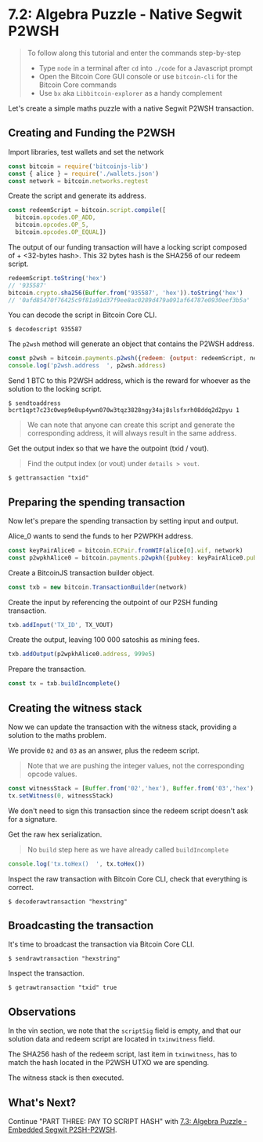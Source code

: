 # 7.2: Algebra Puzzle - Native Segwit P2WSH

> To follow along this tutorial and enter the commands step-by-step
> * Type `node` in a terminal after `cd` into `./code` for a Javascript prompt
> * Open the Bitcoin Core GUI console or use `bitcoin-cli` for the Bitcoin Core commands
> * Use `bx` aka `Libbitcoin-explorer` as a handy complement 

Let's create a simple maths puzzle with a native Segwit P2WSH transaction.


## Creating and Funding the P2WSH 
 
Import libraries, test wallets and set the network
```javascript
const bitcoin = require('bitcoinjs-lib')
const { alice } = require('./wallets.json')
const network = bitcoin.networks.regtest
```

Create the script and generate its address.
```javascript
const redeemScript = bitcoin.script.compile([
  bitcoin.opcodes.OP_ADD,
  bitcoin.opcodes.OP_5,
  bitcoin.opcodes.OP_EQUAL])
```

The output of our funding transaction will have a locking script composed of <version byte> + <32-bytes hash>.
This 32 bytes hash is the SHA256 of our redeem script.
```javascript
redeemScript.toString('hex')
// '935587'
bitcoin.crypto.sha256(Buffer.from('935587', 'hex')).toString('hex')
// '0afd85470f76425c9f81a91d37f9ee8ac0289d479a091af64787e0930eef3b5a'
```

You can decode the script in Bitcoin Core CLI.
```
$ decodescript 935587
```

The `p2wsh` method will generate an object that contains the P2WSH address.
```javascript
const p2wsh = bitcoin.payments.p2wsh({redeem: {output: redeemScript, network}, network})
console.log('p2wsh.address  ', p2wsh.address)
```

Send 1 BTC to this P2WSH address, which is the reward for whoever as the solution to the locking script.
```
$ sendtoaddress bcrt1qpt7c23c0wep9e8up4ywn070w3tqz3828ngy34aj8slsfxrh08ddq2d2pyu 1
```
> We can note that anyone can create this script and generate the corresponding address, it will always result in the same 
> address.
  
Get the output index so that we have the outpoint (txid / vout).
> Find the output index (or vout) under `details > vout`.
```
$ gettransaction "txid"
```


## Preparing the spending transaction

Now let's prepare the spending transaction by setting input and output.

Alice_0 wants to send the funds to her P2WPKH address.
```javascript
const keyPairAlice0 = bitcoin.ECPair.fromWIF(alice[0].wif, network)
const p2wpkhAlice0 = bitcoin.payments.p2wpkh({pubkey: keyPairAlice0.publicKey, network})
```

Create a BitcoinJS transaction builder object.
```javascript
const txb = new bitcoin.TransactionBuilder(network)
```

Create the input by referencing the outpoint of our P2SH funding transaction.
```javascript
txb.addInput('TX_ID', TX_VOUT)
```

Create the output, leaving 100 000 satoshis as mining fees.
```javascript
txb.addOutput(p2wpkhAlice0.address, 999e5)
```

Prepare the transaction.
```javascript
const tx = txb.buildIncomplete()
```


## Creating the witness stack

Now we can update the transaction with the witness stack, providing a solution to the maths problem.

We provide `02` and `03` as an answer, plus the redeem script. 
> Note that we are pushing the integer values, not the corresponding opcode values.
```javascript
const witnessStack = [Buffer.from('02','hex'), Buffer.from('03','hex'), p2wsh.redeem.output]
tx.setWitness(0, witnessStack)
```

We don't need to sign this transaction since the redeem script doesn't ask for a signature.

Get the raw hex serialization.
> No `build` step here as we have already called `buildIncomplete`
```javascript
console.log('tx.toHex()  ', tx.toHex())
```

Inspect the raw transaction with Bitcoin Core CLI, check that everything is correct.
```
$ decoderawtransaction "hexstring"
```


## Broadcasting the transaction

It's time to broadcast the transaction via Bitcoin Core CLI.
```
$ sendrawtransaction "hexstring"
```

Inspect the transaction.
```
$ getrawtransaction "txid" true
```


## Observations

In the vin section, we note that the `scriptSig` field is empty, and that our solution data and redeem script are located
in `txinwitness` field. 

The SHA256 hash of the redeem script, last item in `txinwitness`, has to match the hash located in the P2WSH UTXO we are 
spending.

The witness stack is then executed.


## What's Next?

Continue "PART THREE: PAY TO SCRIPT HASH" with [7.3: Algebra Puzzle - Embedded Segwit P2SH-P2WSH](07_3_P2SH_P2WSH_Algebra_Puzzle.md).
